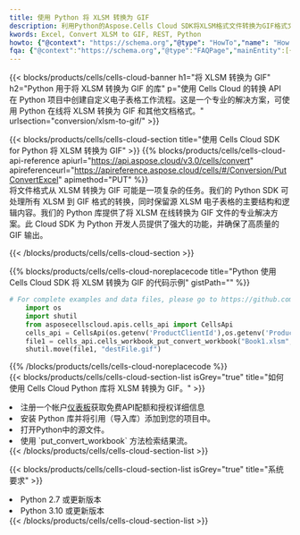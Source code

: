 ```yaml
---
title: 使用 Python 将 XLSM 转换为 GIF
description: 利用Python的Aspose.Cells Cloud SDK将XLSM格式文件转换为GIF格式文件。
kwords: Excel, Convert XLSM to GIF, REST, Python
howto: {"@context": "https://schema.org","@type": "HowTo","name": "How to convert XLSM to GIF using the Cells Cloud Python library.","description": "How to convert XLSM to GIF using the Cells Cloud Python library.","image": {"@type": "ImageObject"},"url": "/python/conversion/xlsm-to-gif/","step": [{ "@type": "HowToStep","name": "How to convert XLSM to GIF using the Cells Cloud Python library. step 1", "image": {"@type": "ImageObject",},"url": "/python/conversion/xlsm-to-gif/","text": "Register an account at <a href='https://dashboard.aspose.cloud/'>Dashboard</a> to get free API quota & authorization details",},{ "@type": "HowToStep","name": "How to convert XLSM to GIF using the Cells Cloud Python library. step 1", "image": {"@type": "ImageObject",},"url": "/python/conversion/xlsm-to-gif/","text": "Install Python library and add the reference (import the library) to your project.",},{ "@type": "HowToStep","name": "How to convert XLSM to GIF using the Cells Cloud Python library. step 1", "image": {"@type": "ImageObject",},"url": "/python/conversion/xlsm-to-gif/","text": "Open the source file in Python.",},{ "@type": "HowToStep","name": "How to convert XLSM to GIF using the Cells Cloud Python library. step 1", "image": {"@type": "ImageObject",},"url": "/python/conversion/xlsm-to-gif/","text": "Use the `put_convert_workbook` method to retrieve the resulting stream.",}, ],"supply": {"@type": "HowToSupply","name": "document"},"tool": [{"@type": "HowToTool","name": "PyCharm, Visual Studio Code, Sublime, Eclipse"},{"@type": "HowToTool","name": "Aspose Cells"}],"totalTime": "PT6M"}
fqa: {"@context":"https://schema.org","@type":"FAQPage","mainEntity":[{"@type":"Question","name":"Why convert file formats in C# using REST API?","acceptedAnswer":{"@type":"Answer","text":"Documents are encoded in many ways, and some files may be incompatible with the software you use. To open and read such files, just convert them to appropriate file formats.<br/><ol><li>Install .NET SDK and add the reference (import the library) to your project.</li><li>Open the source file in C# using REST API.</li><li>Call the PutConvertWorkbookRequest() method, passing an output filename with required extension.</li><li>Get the result of conversion as a separate file.</li></ol>"}},{"@type":"Question","name":"What file formats can I convert with your C# library?","acceptedAnswer":{"@type":"Answer","text":"We support a variety of file formats for conversion using .NET library, including XLSX, Excel, xls , PDF, CSV, HTML, Markdown, XML, PNG, JPG, TIFF, Json, TXT and many more."}},{"@type":"Question","name":"What is the maximum allowed file size for conversion using this .NET library?","acceptedAnswer":{"@type":"Answer","text":"There are no file size limits for format conversions using .NET library."}}]}
---
```

{{< blocks/products/cells/cells-cloud-banner h1="将 XLSM 转换为 GIF" h2="Python 用于将 XLSM 转换为 GIF 的库" p="使用 Cells Cloud 的转换 API 在 Python 项目中创建自定义电子表格工作流程。这是一个专业的解决方案，可使用 Python 在线将 XLSM 转换为 GIF 和其他文档格式。" urlsection="conversion/xlsm-to-gif/" >}}

{{< blocks/products/cells/cells-cloud-section title="使用 Cells Cloud SDK for Python 将 XLSM 转换为 GIF" >}}
{{% blocks/products/cells/cells-cloud-api-reference apiurl="https://api.aspose.cloud/v3.0/cells/convert" apireferenceurl="https://apireference.aspose.cloud/cells/#/Conversion/PutConvertExcel" apimethod="PUT" %}}
<br/>
将文件格式从 XLSM 转换为 GIF 可能是一项复杂的任务。我们的 Python SDK 可处理所有 XLSM 到 GIF 格式的转换，同时保留源 XLSM 电子表格的主要结构和逻辑内容。我们的 Python 库提供了将 XLSM 在线转换为 GIF 文件的专业解决方案。此 Cloud SDK 为 Python 开发人员提供了强大的功能，并确保了高质量的 GIF 输出。

{{< /blocks/products/cells/cells-cloud-section >}}

{{% blocks/products/cells/cells-cloud-noreplacecode title="Python 使用 Cells Cloud SDK 将 XLSM 转换为 GIF 的代码示例" gistPath="" %}}
 
```python
# For complete examples and data files, please go to https://github.com/aspose-cells-cloud/aspose-cells-cloud-python/
    import os
    import shutil
    from asposecellscloud.apis.cells_api import CellsApi
    cells_api = CellsApi(os.getenv('ProductClientId'),os.getenv('ProductClientSecret'))
    file1 = cells_api.cells_workbook_put_convert_workbook("Book1.xlsm",format="gif")
    shutil.move(file1, "destFile.gif")     
```
 
{{% /blocks/products/cells/cells-cloud-noreplacecode %}}
<br/>
{{< blocks/products/cells/cells-cloud-section-list isGrey="true" title="如何使用 Cells Cloud Python 库将 XLSM 转换为 GIF。" >}}
<li>注册一个帐户<a href="https://dashboard.aspose.cloud/">仪表板</a>获取免费API配额和授权详细信息</li>
<li>安装 Python 库并将引用（导入库）添加到您的项目中。</li>
<li>打开Python中的源文件。</li>
<li>使用 `put_convert_workbook` 方法检索结果流。</li>
{{< /blocks/products/cells/cells-cloud-section-list >}}

{{< blocks/products/cells/cells-cloud-section-list isGrey="true" title="系统要求" >}}
<li>Python 2.7 或更新版本</li>
<li>Python 3.10 或更新版本</li>
{{< /blocks/products/cells/cells-cloud-section-list >}}
